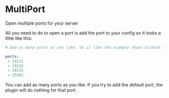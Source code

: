 # MultiPort
Open multiple ports for your server

All you need to do to open a port is add the port to your config so it looks a little like this:
```YAML
# Add as many ports as you like. do it like the example shown without the hashtag.

ports:
 - 19131
 - 19132
 - 19133
 - 25565
```
You can add as many ports as you like. If you try to add the default port, the plugin will do nothing for that port.
